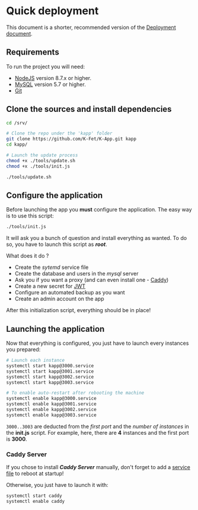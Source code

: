 # Quick deployment

This document is a shorter, recommended version of the [Deployment document](./Deployment.md).

## Requirements

To run the project you will need:
- [NodeJS](https://nodejs.org/en/) version 8.7.x or higher.
- [MySQL](https://dev.mysql.com/downloads/mysql) version 5.7 or higher.
- [Git](https://git-scm.com)

## Clone the sources and install dependencies

```bash
cd /srv/

# Clone the repo under the 'kapp' folder
git clone https://github.com/K-Fet/K-App.git kapp
cd kapp/

# Launch the update process
chmod +x ./tools/update.sh
chmod +x ./tools/init.js

./tools/update.sh
```

## Configure the application

Before launching the app you **must** configure the application.
The easy way is to use this script:
```bash
./tools/init.js
```

It will ask you a bunch of question and install everything as wanted.
To do so, you have to launch this script as ***root***.

What does it do ? 
* Create the _sytemd_ service file 
* Create the database and users in the _mysql_ server
* Ask you if you want a proxy (and can even install one - [Caddy](https://caddyserver.com))
* Create a new secret for [JWT](https://jwt.io)
* Configure an automated backup as you want
* Create an admin account on the app

After this initialization script, everything should be in place!

## Launching the application

Now that everything is configured, you just have to launch every instances you prepared:

```bash
# Launch each instance
systemctl start kapp@3000.service
systemctl start kapp@3001.service
systemctl start kapp@3002.service
systemctl start kapp@3003.service

# To enable auto-restart after rebooting the machine
systemctl enable kapp@3000.service
systemctl enable kapp@3001.service
systemctl enable kapp@3002.service
systemctl enable kapp@3003.service
```

`3000..3003` are deducted from the _first port_ and 
the _number of instances_ in the **init.js** script.
For example, here, there are **4** instances and 
the first port is **3000**.

### Caddy Server

If you chose to install ***Caddy Server*** manually, don't forget 
to add a [service file](https://github.com/mholt/caddy/tree/master/dist/init/linux-systemd)
to reboot at startup!

Otherwise, you just have to launch it with:

```bash
systemctl start caddy
systemctl enable caddy
```
